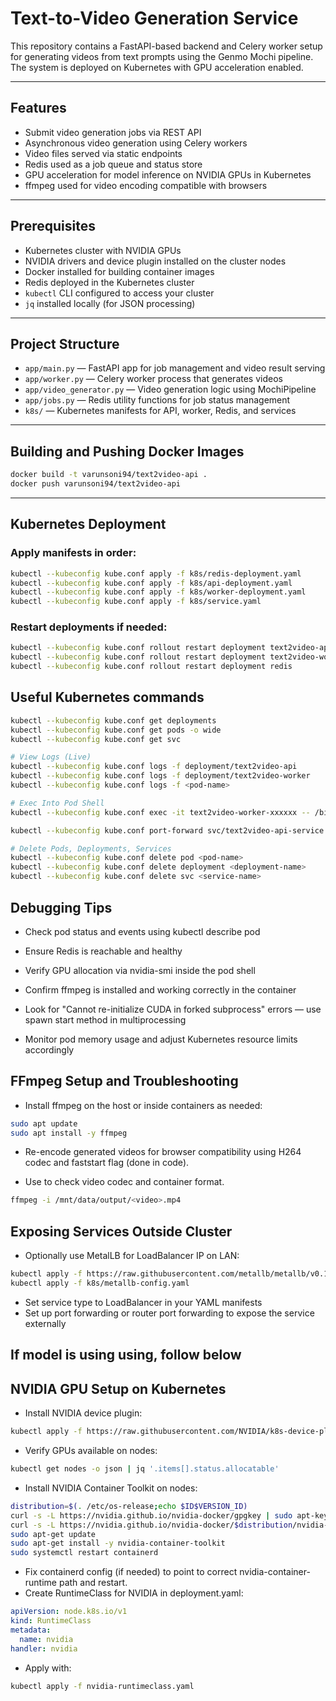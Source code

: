 # Text-to-Video Generation Service

This repository contains a FastAPI-based backend and Celery worker setup for generating videos from text prompts using the Genmo Mochi pipeline. The system is deployed on Kubernetes with GPU acceleration enabled.

---

## Features

- Submit video generation jobs via REST API
- Asynchronous video generation using Celery workers
- Video files served via static endpoints
- Redis used as a job queue and status store
- GPU acceleration for model inference on NVIDIA GPUs in Kubernetes
- ffmpeg used for video encoding compatible with browsers

---

## Prerequisites

- Kubernetes cluster with NVIDIA GPUs
- NVIDIA drivers and device plugin installed on the cluster nodes
- Docker installed for building container images
- Redis deployed in the Kubernetes cluster
- `kubectl` CLI configured to access your cluster
- `jq` installed locally (for JSON processing)

---

## Project Structure

- `app/main.py` — FastAPI app for job management and video result serving
- `app/worker.py` — Celery worker process that generates videos
- `app/video_generator.py` — Video generation logic using MochiPipeline
- `app/jobs.py` — Redis utility functions for job status management
- `k8s/` — Kubernetes manifests for API, worker, Redis, and services

---

## Building and Pushing Docker Images

```bash
docker build -t varunsoni94/text2video-api .
docker push varunsoni94/text2video-api
```

---
## Kubernetes Deployment

### Apply manifests in order:
```bash
kubectl --kubeconfig kube.conf apply -f k8s/redis-deployment.yaml
kubectl --kubeconfig kube.conf apply -f k8s/api-deployment.yaml
kubectl --kubeconfig kube.conf apply -f k8s/worker-deployment.yaml
kubectl --kubeconfig kube.conf apply -f k8s/service.yaml
```
### Restart deployments if needed:
```bash
kubectl --kubeconfig kube.conf rollout restart deployment text2video-api
kubectl --kubeconfig kube.conf rollout restart deployment text2video-worker
kubectl --kubeconfig kube.conf rollout restart deployment redis
```

## Useful Kubernetes commands
```bash
kubectl --kubeconfig kube.conf get deployments
kubectl --kubeconfig kube.conf get pods -o wide
kubectl --kubeconfig kube.conf get svc

# View Logs (Live)
kubectl --kubeconfig kube.conf logs -f deployment/text2video-api
kubectl --kubeconfig kube.conf logs -f deployment/text2video-worker
kubectl --kubeconfig kube.conf logs -f <pod-name>

# Exec Into Pod Shell
kubectl --kubeconfig kube.conf exec -it text2video-worker-xxxxxx -- /bin/bash

kubectl --kubeconfig kube.conf port-forward svc/text2video-api-service 8000:8000

# Delete Pods, Deployments, Services
kubectl --kubeconfig kube.conf delete pod <pod-name>
kubectl --kubeconfig kube.conf delete deployment <deployment-name>
kubectl --kubeconfig kube.conf delete svc <service-name>
```

## Debugging Tips
- Check pod status and events using kubectl describe pod <pod-name>

- Ensure Redis is reachable and healthy

- Verify GPU allocation via nvidia-smi inside the pod shell

- Confirm ffmpeg is installed and working correctly in the container

- Look for "Cannot re-initialize CUDA in forked subprocess" errors — use spawn start method in multiprocessing

- Monitor pod memory usage and adjust Kubernetes resource limits accordingly

## FFmpeg Setup and Troubleshooting

- Install ffmpeg on the host or inside containers as needed:

```bash
sudo apt update
sudo apt install -y ffmpeg
```
 - Re-encode generated videos for browser compatibility using H264 codec and faststart flag (done in code).

 - Use to check video codec and container format.
 ```bash
 ffmpeg -i /mnt/data/output/<video>.mp4
 ```

 ## Exposing Services Outside Cluster
 - Optionally use MetalLB for LoadBalancer IP on LAN:
 ```bash
kubectl apply -f https://raw.githubusercontent.com/metallb/metallb/v0.13.12/config/manifests/metallb-native.yaml
kubectl apply -f k8s/metallb-config.yaml
```
- Set service type to LoadBalancer in your YAML manifests
- Set up port forwarding or router port forwarding to expose the service externally

## If model is using using, follow below
## NVIDIA GPU Setup on Kubernetes

- Install NVIDIA device plugin:
```bash
kubectl apply -f https://raw.githubusercontent.com/NVIDIA/k8s-device-plugin/v0.14.0/nvidia-device-plugin.yml
```
- Verify GPUs available on nodes:
```bash
kubectl get nodes -o json | jq '.items[].status.allocatable'
```
- Install NVIDIA Container Toolkit on nodes:
```bash
distribution=$(. /etc/os-release;echo $ID$VERSION_ID)
curl -s -L https://nvidia.github.io/nvidia-docker/gpgkey | sudo apt-key add -
curl -s -L https://nvidia.github.io/nvidia-docker/$distribution/nvidia-docker.list | sudo tee /etc/apt/sources.list.d/nvidia-docker.list
sudo apt-get update
sudo apt-get install -y nvidia-container-toolkit
sudo systemctl restart containerd
```
- Fix containerd config (if needed) to point to correct nvidia-container-runtime path and restart.
- Create RuntimeClass for NVIDIA in deployment.yaml:
```yaml
apiVersion: node.k8s.io/v1
kind: RuntimeClass
metadata:
  name: nvidia
handler: nvidia
```
- Apply with:
```bash
kubectl apply -f nvidia-runtimeclass.yaml
```